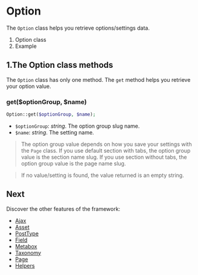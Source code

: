 Option
======

The `Option` class helps you retrieve options/settings data.

1. Option class
2. Example

1.The Option class methods
--------------------------

The `Option` class has only one method. The `get` method helps you retrieve your option value.

### get($optionGroup, $name)

```php
Option::get($optionGroup, $name);
```

* `$optionGroup`: _string_. The option group slug name.
* `$name`: _string_. The setting name.

> The option group value depends on how you save your settings with the `Page` class. If you use default section with tabs, the option group value is the section name slug. If you use section without tabs, the option group value is the page name slug.

> If no value/setting is found, the value returned is an empty string.

Next
----

Discover the other features of the framework:

* [Ajax](http://framework.themosis.com/docs/ajax/)
* [Asset](http://framework.themosis.com/docs/asset/)
* [PostType](http://framework.themosis.com/docs/posttype/)
* [Field](http://framework.themosis.com/docs/field/)
* [Metabox](http://framework.themosis.com/docs/metabox/)
* [Taxonomy](http://framework.themosis.com/docs/taxonomy/)
* [Page](http://framework.themosis.com/docs/page/)
* [Helpers](http://framework.themosis.com/docs/helpers/)